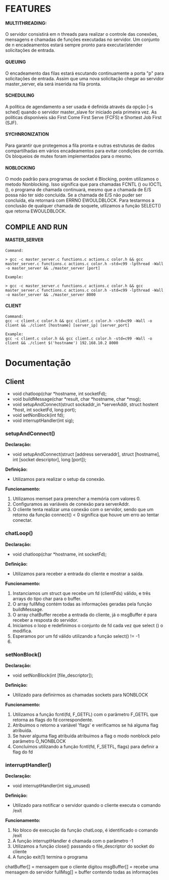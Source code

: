 # FEATURES

#### MULTITHREADING:
O servidor consistirá em n threads para realizar o controle das conexões, mensagens e chamadas de funções executadas no servidor. Um conjunto de n encadeamentos estará sempre pronto para executar/atender solicitações de entrada.

#### QUEUING
O encadeamento das filas estará escutando continuamente a porta "p" para solicitações de entrada. Assim que uma nova solicitação chegar ao servidor master_server, ela será inserida na fila pronta.

#### SCHEDULING
A política de agendamento a ser usada é definida através da opção [–s sched] quando o servidor master_slave for iniciado pela primeira vez. As políticas disponíveis são First Come First Serve (FCFS) e Shortest Job First (SJF).

#### SYCHNRONIZATION
Para garantir que protegemos a fila pronta e outras estruturas de dados compartilhadas em vários encadeamentos para evitar condições de corrida. Os bloqueios de mutex foram implementados para o mesmo.

#### NOBLOCKING
O modo padrão para programas de socket é Blocking, porém utilizamos o metodo Nonblocking. Isso significa que para chamadas FCNTL () ou IOCTL (), o programa de chamada continuará, mesmo que a chamada de E/S possa não ter sido concluída. Se a chamada de E/S não puder ser concluída, ela retornará com ERRNO EWOULDBLOCK. Para testarmos a conclusão de qualquer chamada de soquete, utlizamos a função SELECT() que retorna EWOULDBLOCK.

## COMPILE AND RUN

#### MASTER_SERVER

    Command:

    > gcc -c master_server.c functions.c actions.c color.h && gcc master_server.c functions.c actions.c color.h -std=c99 -lpthread -Wall -o master_server && ./master_server [port]

    Example:

    > gcc -c master_server.c functions.c actions.c color.h && gcc master_server.c functions.c actions.c color.h -std=c99 -lpthread -Wall -o master_server && ./master_server 8000

#### CLIENT

    Command:
    gcc -c client.c color.h && gcc client.c color.h -std=c99 -Wall -o client && ./client [hostname] [server_ip] [server_port]
    
    Example:    
    gcc -c client.c color.h && gcc client.c color.h -std=c99 -Wall -o client && ./client $('hostname') 192.168.10.2 8000

# Documentação

## Client

- void chatloop(char *hostname, int socketFd);
- void buildMessage(char *result, char *hostname, char *msg);
- void setupAndConnect(struct sockaddr_in *serverAddr, struct hostent *host, int socketFd, long port);
- void setNonBlock(int fd);
- void interruptHandler(int sig);

### setupAndConnect()

**Declaração:**
- void setupAndConnect(struct [address serveraddr], struct [hostname], int [socket descriptor], long [port]);

**Definição:**
- Utilizamos para realizar o setup da conexão.

**Funcionamento:**
1. Utilizamos memset para preencher a memória com valores 0.
2. Configuramos as variáveis de conexão para serverAddr.
3. O cliente tenta realizar uma conexão com o servidor, sendo que um retorno da função connect() < 0 significa que houve um erro ao tentar conectar.

### chatLoop()

**Declaração:**
- void chatloop(char *hostname, int socketFd);

**Definição:**
- Utilizamos para receber a entrada do cliente e mostrar a saída.

**Funcionamento:**
1. Instanciamos um struct que recebe um fd (clientFds) válido, e três arrays do tipo char para o buffer.
2. O array fullMsg contém todas as informações geradas pela função buildMessage.
3. O array chatBuffer recebe a entrada do cliente, já o msgBuffer é para receber a resposta do servidor.
4. Iniciamos o loop e redefinimos o conjunto de fd cada vez que select () o modifica.
5. Esperamos por um fd válido utilizando a função select() != -1
6. 

### setNonBlock()

**Declaração:**
- void setNonBlock(int [file_descriptor]);

**Definição:**
- Utilizado para definirmos as chamadas sockets para NONBLOCK

**Funcionamento:**
1. Utilizamos a função fcntl(fd, F_GETFL) com o parâmetro F_GETFL que retorna as flags do fd correspondente.
2. Atribuimos o retorno a variável 'flags' e verificamos se há alguma flag atribuída.
3. Se haver alguma flag atribuída atribuimos a flag o modo nonblock pelo parâmetro O_NONBLOCK
4. Concluímos utilizando a função fcntl(fd, F_SETFL, flags) para definir a flag do fd

### interruptHandler()

**Declaração:**
- void interruptHandler(int sig_unused)

**Definição:**
- Utilizado para notificar o servidor quando o cliente executa o comando /exit

**Funcionamento:**
1. No bloco de execução da função chatLoop, é identificado o comando /exit
2. A função interruptHandler é chamada com o parâmetro -1
3. Utilizamos a função close() passando o file_descriptor do socket do cliente
4. A função exit(1) termina o programa




chatBuffer[] = mensagem que o cliente digitou
msgBuffer[] = recebe uma mensagem do servidor
fullMsg[] = buffer contendo todas as informações
